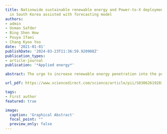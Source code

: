 ```yaml
---
title: Nationwide sustainable renewable energy and Power-to-X deployment planning
  in South Korea assisted with forecasting model
authors:
- admin
- Usman Safder
- Bing Shen How
- Pouya Ifaei
- Chang Kyoo Yoo
date: '2021-01-01'
publishDate: '2024-03-23T11:36:59.920908Z'
publication_types:
- article-journal
publication: '*Applied energy*'

abstract: The urge to increase renewable energy penetration into the power supply mix has been frequently highlighted in response to climate change. South Korea was analyzed as a case study for which the government has shown motivation to increase renewable energy penetration. Herein, a hybrid renewable energy system (HRES) including solar and wind energies were selected due to their relatively stable and mature technology. In addition, Power-to-X has been incorporated to cover other renewable energy options such as hydrogen and synthetic natural gas (SNG). Therefore, an approach of forecasting the weather characteristics and demand loading over a relatively long timeframe was implemented via deep learning techniques (LSTM and GRU) and statistical approaches (Fbprophet and SARIMA), respectively. A deployment strategy incorporating HRES and Power-to-X is then proposed in correspondence to the forecasted results of the 15 regions considered in this study. An extension of this, the reliability of the designed system is further assessed based on the probability of the demand losses with the aid of Monte-Carlo simulation. With the proposed deployment strategy, a total annual cost of 9.88 × 1011 $/year and a greenhouse gas reduction of 1.24 × 106 tons/year are expected for a 35% renewable energy penetration. However, only SNG shows relatively competitive cost (at 23.20 $/m3 SNG), whereas the average costs of electricity (0.133 $/kWh) and hydrogen (7.784 $/kg H2) across the regions are yet to be competitive compared to the current market prices. Nonetheless, the priority of deployment across regions has been identified via TOPSIS.

url_pdf: https://www.sciencedirect.com/science/article/pii/S0306261920316883

tags:
- First author
featured: true

image:
  caption: 'Graphical Abstract'
  focal_point: ""
  preview_only: false
---
```

